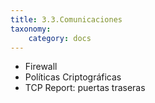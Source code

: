 ```yaml
---
title: 3.3.Comunicaciones
taxonomy:
    category: docs
---
```


+ Firewall
+ Políticas Criptográficas
+ TCP Report: puertas traseras
